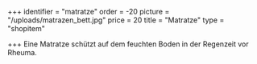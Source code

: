 +++
identifier = "matratze"
order = -20
picture = "/uploads/matrazen_bett.jpg"
price = 20
title = "Matratze"
type = "shopitem"

+++
Eine Matratze schützt auf dem feuchten Boden in der Regenzeit vor Rheuma.